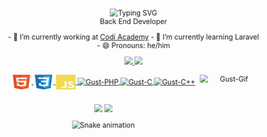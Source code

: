 ### 

<div align="center">
<div>
 <img src="https://readme-typing-svg.herokuapp.com?color=%23DD6387&center=true&vCenter=true&lines=Hello!+I+am+Gustavo+Ribeiro!;Welcome+to+my+profile!" alt="Typing SVG">
<br>
  Back End Developer
</div>

<p>
- 🔭 I’m currently working at <a href="https://codiacademy.com/">Codi Academy</a>
- 🌱 I’m currently learning Laravel
- 😄 Pronouns: he/him
</p>

<div align="center">
  <a href="https://github.com/GustRib">
  <img height="180em" src="https://github-readme-stats.vercel.app/api?username=GustRib&show_icons=true&theme=dark&include_all_commits=true&count_private=true"/>
  <img height="180em" src="https://github-readme-stats.vercel.app/api/top-langs/?username=GustRib&layout=compact&langs_count=7&theme=dark"/>
</div>

  <div style="display: inline_block"><br>
  <img align="center" alt="Gust-HTML" height="30" width="40" src="https://raw.githubusercontent.com/devicons/devicon/master/icons/html5/html5-original.svg">
  <img align="center" alt="Gust-CSS" height="30" width="40" src="https://raw.githubusercontent.com/devicons/devicon/master/icons/css3/css3-original.svg">
  <img align="center" alt="Gust-Js" height="30" width="40" src="https://raw.githubusercontent.com/devicons/devicon/master/icons/javascript/javascript-plain.svg">
  <img align="center" alt="Gust-PHP" height="30" width="40" src="https://cdn.jsdelivr.net/gh/devicons/devicon/icons/php/php-original.svg" />
  <img align="center" alt="Gust-C" height="30" width="40" src="https://cdn.jsdelivr.net/gh/devicons/devicon/icons/c/c-original.svg" />
  <img align="center" alt="Gust-C++" height="30" width="40" src="https://cdn.jsdelivr.net/gh/devicons/devicon/icons/cplusplus/cplusplus-original.svg" />
  <img align="right" alt="Gust-Gif" height="120" width="120" src ="https://cdn.discordapp.com/attachments/393251059163987982/931313731428827136/giphy_3.gif"

</div>
  
 ##
  
<div>
  <a href="https://instagram.com/r_gustt" target="_blank"><img src="https://img.shields.io/badge/-Instagram-%23E4405F?style=for-the-badge&logo=instagram&logoColor=white" target="_blank"></a>
  <a href="https://www.linkedin.com/in/gustavo-ribeiro-1a3026224/" target="_blank"><img src="https://img.shields.io/badge/-LinkedIn-%230077B5?style=for-the-badge&logo=linkedin&logoColor=white" target="_blank"></a> 
  
   ![Snake animation](https://github.com/GustRib/GustRib/blob/output/github-contribution-grid-snake.svg)
 
</div>
